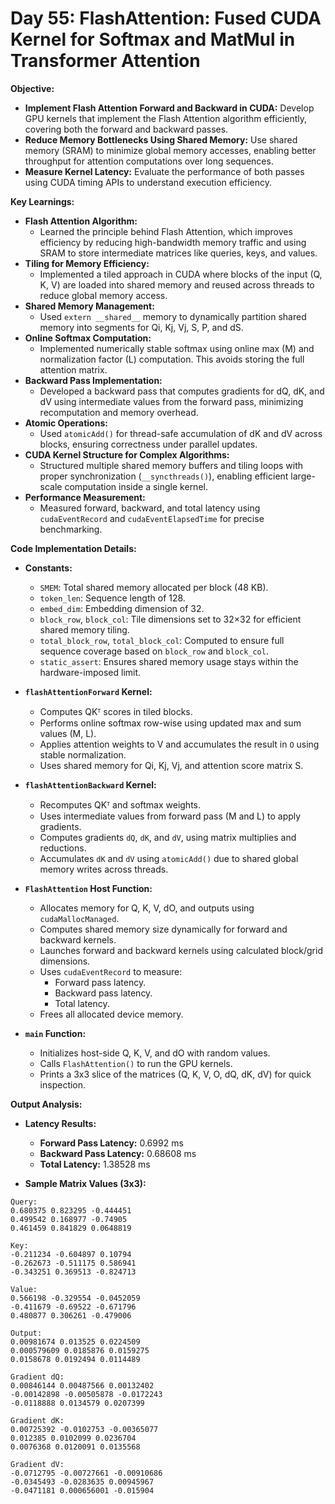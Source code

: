 # Day 55: FlashAttention: Fused CUDA Kernel for Softmax and MatMul in Transformer Attention

**Objective:**
- **Implement Flash Attention Forward and Backward in CUDA:** Develop GPU kernels that implement the Flash Attention algorithm efficiently, covering both the forward and backward passes.
- **Reduce Memory Bottlenecks Using Shared Memory:** Use shared memory (SRAM) to minimize global memory accesses, enabling better throughput for attention computations over long sequences.
- **Measure Kernel Latency:** Evaluate the performance of both passes using CUDA timing APIs to understand execution efficiency.

**Key Learnings:**
- **Flash Attention Algorithm:**
    - Learned the principle behind Flash Attention, which improves efficiency by reducing high-bandwidth memory traffic and using SRAM to store intermediate matrices like queries, keys, and values.
- **Tiling for Memory Efficiency:**
    - Implemented a tiled approach in CUDA where blocks of the input (Q, K, V) are loaded into shared memory and reused across threads to reduce global memory access.
- **Shared Memory Management:**
    - Used `extern __shared__` memory to dynamically partition shared memory into segments for Qi, Kj, Vj, S, P, and dS.
- **Online Softmax Computation:**
    - Implemented numerically stable softmax using online max (M) and normalization factor (L) computation. This avoids storing the full attention matrix.
- **Backward Pass Implementation:**
    - Developed a backward pass that computes gradients for dQ, dK, and dV using intermediate values from the forward pass, minimizing recomputation and memory overhead.
- **Atomic Operations:**
    - Used `atomicAdd()` for thread-safe accumulation of dK and dV across blocks, ensuring correctness under parallel updates.
- **CUDA Kernel Structure for Complex Algorithms:**
    - Structured multiple shared memory buffers and tiling loops with proper synchronization (`__syncthreads()`), enabling efficient large-scale computation inside a single kernel.
- **Performance Measurement:**
    - Measured forward, backward, and total latency using `cudaEventRecord` and `cudaEventElapsedTime` for precise benchmarking.

**Code Implementation Details:**

- **Constants:**
    - `SMEM`: Total shared memory allocated per block (48 KB).
    - `token_len`: Sequence length of 128.
    - `embed_dim`: Embedding dimension of 32.
    - `block_row`, `block_col`: Tile dimensions set to 32×32 for efficient shared memory tiling.
    - `total_block_row`, `total_block_col`: Computed to ensure full sequence coverage based on `block_row` and `block_col`.
    - `static_assert`: Ensures shared memory usage stays within the hardware-imposed limit.

- **`flashAttentionForward` Kernel:**
    - Computes QKᵀ scores in tiled blocks.
    - Performs online softmax row-wise using updated max and sum values (M, L).
    - Applies attention weights to V and accumulates the result in `O` using stable normalization.
    - Uses shared memory for Qi, Kj, Vj, and attention score matrix S.

- **`flashAttentionBackward` Kernel:**
    - Recomputes QKᵀ and softmax weights.
    - Uses intermediate values from forward pass (M and L) to apply gradients.
    - Computes gradients `dQ`, `dK`, and `dV`, using matrix multiplies and reductions.
    - Accumulates `dK` and `dV` using `atomicAdd()` due to shared global memory writes across threads.

- **`FlashAttention` Host Function:**
    - Allocates memory for Q, K, V, dO, and outputs using `cudaMallocManaged`.
    - Computes shared memory size dynamically for forward and backward kernels.
    - Launches forward and backward kernels using calculated block/grid dimensions.
    - Uses `cudaEventRecord` to measure:
        - Forward pass latency.
        - Backward pass latency.
        - Total latency.
    - Frees all allocated device memory.

- **`main` Function:**
    - Initializes host-side Q, K, V, and dO with random values.
    - Calls `FlashAttention()` to run the GPU kernels.
    - Prints a 3x3 slice of the matrices (Q, K, V, O, dQ, dK, dV) for quick inspection.

**Output Analysis:**

- **Latency Results:**
    - **Forward Pass Latency:** 0.6992 ms
    - **Backward Pass Latency:** 0.68608 ms
    - **Total Latency:** 1.38528 ms

- **Sample Matrix Values (3x3):**

```text
Query:
0.680375 0.823295 -0.444451
0.499542 0.168977 -0.74905
0.461459 0.841829 0.0648819

Key:
-0.211234 -0.604897 0.10794
-0.262673 -0.511175 0.586941
-0.343251 0.369513 -0.824713

Value:
0.566198 -0.329554 -0.0452059
-0.411679 -0.69522 -0.671796
0.480877 0.306261 -0.479006

Output:
0.00981674 0.013525 0.0224509
0.000579609 0.0185876 0.0159275
0.0158678 0.0192494 0.0114489

Gradient dQ:
0.00846144 0.00487566 0.00132402
-0.00142898 -0.00505878 -0.0172243
-0.0118888 0.0134579 0.0207399

Gradient dK:
0.00725392 -0.0102753 -0.00365077
0.012385 0.0102099 0.0236704
0.0076368 0.0120091 0.0135568

Gradient dV:
-0.0712795 -0.00727661 -0.00910686
-0.0345493 -0.0283635 0.00945967
-0.0471181 0.000656001 -0.015904
